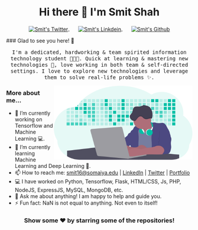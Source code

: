 <h1 align="center">Hi there 👋 I'm Smit Shah<br></h1>
  <p align="center">
      <a href="https://twitter.com/Smitsms16">
        <img align="center" alt="Smit's Twitter" width="22px" src="https://cdn.jsdelivr.net/npm/simple-icons@v3/icons/twitter.svg" />
      </a>&nbsp;&nbsp;&nbsp;&nbsp;&nbsp;
      <a href="https://linkedin.com/in/smit-m-shah">
        <img align="center" alt="Smit's Linkdein" width="22px" src="https://cdn.jsdelivr.net/npm/simple-icons@v3/icons/linkedin.svg"/>
      </a>&nbsp;&nbsp;&nbsp;&nbsp;&nbsp;
      <a href="https://github.com/smit-sms">
        <img align="center" alt="Smit's Github" width="22px" src="https://cdn.jsdelivr.net/npm/simple-icons@v3/icons/github.svg" />
      </a>
 	</p>
### Glad to see you here! 🤩

<p align="center">
  <samp>
    I'm a dedicated, hardworking & team spirited information technology student 👨🏻‍💻. Quick at learning & mastering new technologies 🚀, love working in both team & self-directed settings. I love to explore new technologies and leverage them to solve real-life problems ✨.
  </samp>
</p>

<img align="right" height="200" width="375" alt="" src="https://github.com/smit-sms/smit-sms/blob/master/img.svg" />

### More about me...

- 🔭 I’m currently working on Tensorflow and Machine Learning 💻.
- 🌱 I’m currently learning Machine Learning and Deep Learning 🚀.
- 📫 How to reach me: [smit16@somaiya.edu](mailto:smit16@somaiya.edu) | [LinkedIn](https://linkedin.com/in/smit-m-shah) | [Twitter](https://twitter.com/Smitsms16) | [Portfolio](https://smit-sms.github.io/)
- 💻 I have worked on Python, Tensorflow, Flask, HTML/CSS, Js, PHP, NodeJS, ExpressJS, MySQL, MongoDB, etc.
- 💬 Ask me about anything! I am happy to help and guide you.
- ⚡ Fun fact: NaN is not equal to anything. Not even to itself!

<h3 align="center">Show some ❤️ by starring some of the repositories!</h3>


